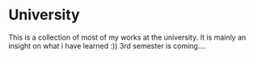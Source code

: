 # University
This is a collection of most of my works at the university. It is mainly an insight on what i have learned :))
3rd semester is coming....
